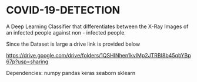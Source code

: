 # COVID-19-DETECTION
A Deep Learning Classifier that differentiates between the X-Ray Images of an infected people against  non - infected people.

Since the Dataset is large a drive link is provided below

https://drive.google.com/drive/folders/1QSHINhen1kvlMp2JTRBI8b45qbYBp67p?usp=sharing

Dependencies:
numpy
pandas
keras
seaborn
sklearn
